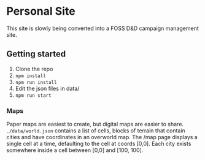 # Personal Site

This site is slowly being converted into a FOSS D&D campaign management site.

## Getting started

1. Clone the repo
2. `npm install`
3. `npm run install`
4. Edit the json files in data/
5. `npm run start`

### Maps
Paper maps are easiest to create, but digital maps are easier to share.
`./data/world.json` contains a list of cells, blocks of terrain
that contain cities and have coordinates in an overworld map. The /map page displays a single cell at a time, defaulting to the cell at coords [0,0]. Each city exists somewhere inside a cell between [0,0] and [100, 100].


